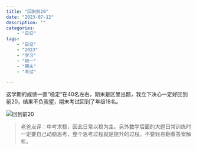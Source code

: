 ```yaml
---
title: "回到前20"
date: "2023-07-12"
description: ""
categories:
    - "日记"
tags:
    - "日记"
    - "2023"
    - "学习"
    - "初一"
    - "期末"
    - "考试"

---
```


这学期的成绩一直“稳定”在40名左右，期末是区里出题，我立下决心一定好回到前20，结果不负我望，期末考试回到了年级18名。

![回到前20](http://image.tonybai.com/img/202307/diary_20230712_01.png)

>老爸点评：中考求稳，因此日常以稳为主。另外数学后面的大题日常训练时一定要自己动脑思考，整个思考过程就是提升的过程。不要轻易翻看答案解析。



